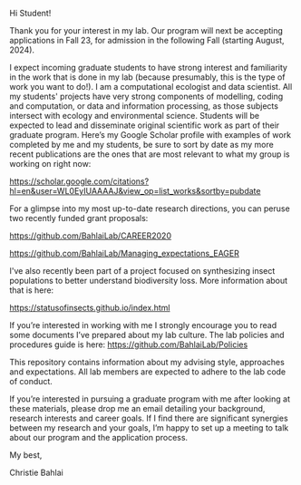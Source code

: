 Hi Student!

Thank you for your interest in my lab. Our program will next be accepting applications in Fall 23, for admission in the following Fall (starting August, 2024). 

I expect incoming graduate students to have strong interest and familiarity in the work that is done in my lab (because presumably, this is the type of work you want to do!). I am a computational ecologist and data scientist. All my students' projects have very strong components of modelling, coding and computation, or data and information processing, as those subjects intersect with ecology and environmental science. Students will be expected to lead and disseminate original scientific work as part of their graduate program. Here’s my Google Scholar profile with examples of work completed by me and my students, be sure to sort by date as my more recent publications are the ones that are most relevant to what my group is working on right now:

https://scholar.google.com/citations?hl=en&user=WL0EyIUAAAAJ&view_op=list_works&sortby=pubdate 

For a glimpse into my most up-to-date research directions, you can peruse two recently funded grant proposals:

https://github.com/BahlaiLab/CAREER2020 

https://github.com/BahlaiLab/Managing_expectations_EAGER

I've also recently been part of a project focused on synthesizing insect populations to better understand biodiversity loss. More information about that is here:

https://statusofinsects.github.io/index.html

If you’re interested in working with me I strongly encourage you to read some documents I’ve prepared about my lab culture.  The lab policies and procedures guide is here: 
https://github.com/BahlaiLab/Policies 

This repository contains information about my advising style, approaches and expectations. All lab members are expected to adhere to the lab code of conduct.

If you’re interested in pursuing a graduate program with me after looking at these materials, please drop me an email detailing your background, research interests and career goals. If I find there are significant synergies between my research and your goals, I’m happy to set up a meeting to talk about our program and the application process.

My best,

Christie Bahlai
